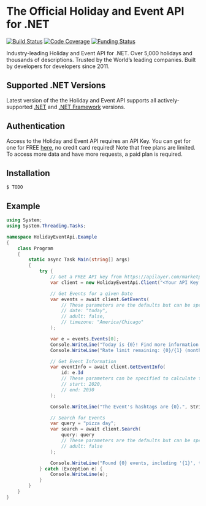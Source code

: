 # The Official Holiday and Event API for .NET

[![Build Status](https://github.com/westy92/holiday-event-api-csharp/actions/workflows/github-actions.yml/badge.svg)](https://github.com/westy92/holiday-event-api-csharp/actions)
[![Code Coverage](https://codecov.io/gh/westy92/holiday-event-api-csharp/branch/main/graph/badge.svg)](https://codecov.io/gh/westy92/holiday-event-api-csharp)
[![Funding Status](https://img.shields.io/github/sponsors/westy92)](https://github.com/sponsors/westy92)

Industry-leading Holiday and Event API for .NET. Over 5,000 holidays and thousands of descriptions. Trusted by the World’s leading companies. Built by developers for developers since 2011.

## Supported .NET Versions
Latest version of the the Holiday and Event API supports all actively-supported [.NET](https://endoflife.date/dotnet) and [.NET Framework](https://endoflife.date/dotnetfx) versions.

## Authentication

Access to the Holiday and Event API requires an API Key. You can get for one for FREE [here](https://apilayer.com/marketplace/checkiday-api#pricing), no credit card required! Note that free plans are limited. To access more data and have more requests, a paid plan is required.

## Installation

```console
$ TODO
```

## Example

```cs
using System;
using System.Threading.Tasks;

namespace HolidayEventApi.Example
{
    class Program
    {
        static async Task Main(string[] args)
        {
            try {
                // Get a FREE API key from https://apilayer.com/marketplace/checkiday-api#pricing
                var client = new HolidayEventApi.Client("<Your API Key Here>");

                // Get Events for a given Date
                var events = await client.GetEvents(
                    // These parameters are the defaults but can be specified:
                    // date: "today",
                    // adult: false,
                    // timezone: "America/Chicago"
                );

                var e = events.Events[0];
                Console.WriteLine("Today is {0}! Find more information at: {1}", e.Name, e.Url);
                Console.WriteLine("Rate limit remaining: {0}/{1} (month).", events.RateLimit.RemainingMonth, events.RateLimit.LimitMonth);

                // Get Event Information
                var eventInfo = await client.GetEventInfo(
                    id: e.Id
                    // These parameters can be specified to calculate the range of eventInfo.Event.Occurrences
                    // start: 2020,
                    // end: 2030
                );

                Console.WriteLine("The Event's hashtags are {0}.", String.Join(", ", eventInfo.Event.Hashtags));

                // Search for Events
                var query = "pizza day";
                var search = await client.Search(
                    query: query
                    // These parameters are the defaults but can be specified:
                    // adult: false
                );

                Console.WriteLine("Found {0} events, including '{1}', that match the query '{2}'.", search.Events.Count, search.Events[0].Name, query);
            } catch (Exception e) {
                Console.WriteLine(e);
            }
        }
    }
}
```
